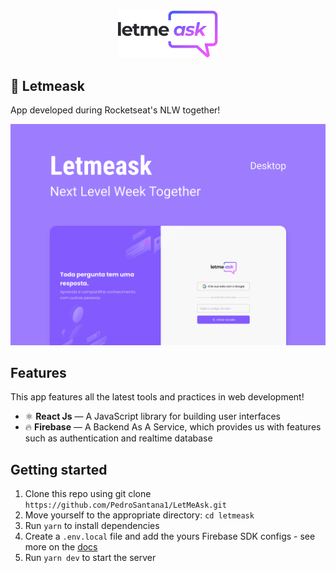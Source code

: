<div align="center">
 <img alt="Letmeask" src="https://github.com/evertonvargas/Letmeask/raw/main/images/logo.svg" width="160px">
</div>


## :rocket: **Letmeask**

App developed during Rocketseat's NLW together!

<div align="center">
    <img alt="Letmeask" title="Letmeask" src="https://github.com/evertonvargas/Letmeask/raw/main/images/cover.svg" />
</div>

## Features
This app features all the latest tools and practices in web development!

- ⚛️ **React Js** — A JavaScript library for building user interfaces
- 🔥 **Firebase** — A Backend As A Service, which provides us with features such as authentication and realtime database


## Getting started

1. Clone this repo using git clone `https://github.com/PedroSantana1/LetMeAsk.git`
2. Move yourself to the appropriate directory: `cd letmeask`
3. Run `yarn` to install dependencies
4. Create a `.env.local` file and add the yours Firebase SDK configs - see more on the [docs](https://firebase.google.com/docs/web/setup?hl=pt-br#with-npm_1)
5. Run `yarn dev` to start the server
